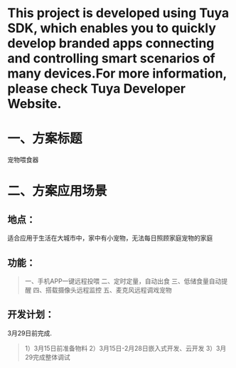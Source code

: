 # This project is developed using Tuya SDK, which enables you to quickly develop branded apps connecting and controlling smart scenarios of many devices.For more information, please check Tuya Developer Website.
#  一、方案标题
宠物喂食器
#  二、方案应用场景
## 地点：
适合应用于生活在大城市中，家中有小宠物，无法每日照顾家庭宠物的家庭
## 功能：
> 一、手机APP一键远程投喂
> 二、定时定量，自动出食
> 三、低储食量自动提醒
> 四、搭载摄像头远程监控
> 五、麦克风远程调戏宠物
## 开发计划：
3月29日前完成.
> 1）3月15日前准备物料
> 2）3月15日-2月28日嵌入式开发、云开发
> 3）3月29完成整体调试
